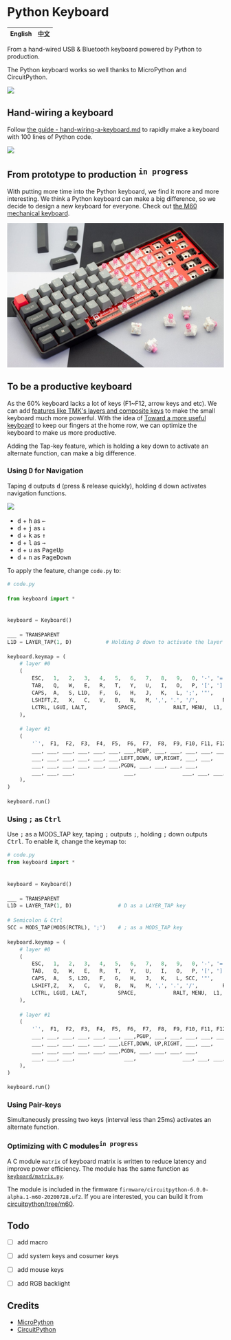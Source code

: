 Python Keyboard
===============

 English | [中文][1]
---------|----------

From a hand-wired USB & Bluetooth keyboard powered by Python to production.

The Python keyboard works so well thanks to MicroPython and CircuitPython.

![](img/python-inside-keyboard.png)

## Hand-wiring a keyboard
Follow [the guide - hand-wiring-a-keyboard.md](hand-wiring-a-keyboard.md) to rapidly make a keyboard with 100 lines of Python code.

![](img/colorful-keycaps.jpg)

## From prototype to production <sup><kbd>in progress</kbd></sup>
With putting more time into the Python keyboard, we find it more and more interesting. We think a Python keyboard can make a big difference, so we decide to design a new keyboard for everyone. Check out [the M60 mechanical keyboard](https://makerdiary.com/m60).

[![](img/m60.jpg)](https://makerdiary.com/m60)

## To be a productive keyboard
As the 60% keyboard lacks a lot of keys (F1~F12, arrow keys and etc). We can add
[features like TMK's layers and composite keys](https://github.com/tmk/tmk_keyboard/blob/master/tmk_core/doc/keymap.md) to make the small keyboard much more powerful.
With the idea of [Toward a more useful keyboard](https://github.com/jasonrudolph/keyboard) to keep our fingers at the home row, we can optimize the keyboard to make us more productive.

Adding the Tap-key feature, which is holding a key down to activate an alternate function, can make a big difference.

### Using <kbd>D</kbd> for Navigation

Taping <kbd>d</kbd> outputs <kbd>d</kbd> (press & release quickly), holding <kbd>d</kbd> down activates navigation functions.

![](img/d-for-navigation.png)

+ <kbd>d</kbd> + <kbd>h</kbd> as <kbd>←</kbd>
+ <kbd>d</kbd> + <kbd>j</kbd> as <kbd>↓</kbd>
+ <kbd>d</kbd> + <kbd>k</kbd> as <kbd>↑</kbd>
+ <kbd>d</kbd> + <kbd>l</kbd> as <kbd>→</kbd>
+ <kbd>d</kbd> + <kbd>u</kbd> as <kbd>PageUp</kbd>
+ <kbd>d</kbd> + <kbd>n</kbd> as <kbd>PageDown</kbd>


To apply the feature, change `code.py` to:

```python
# code.py

from keyboard import *


keyboard = Keyboard()

___ = TRANSPARENT
L1D = LAYER_TAP(1, D)           # Holding D down to activate the layer #1

keyboard.keymap = (
    # layer #0
    (
        ESC,   1,   2,   3,   4,   5,   6,   7,   8,   9,   0, '-', '=', BACKSPACE,
        TAB,   Q,   W,   E,   R,   T,   Y,   U,   I,   O,   P, '[', ']', '|',
        CAPS,  A,   S, L1D,   F,   G,   H,   J,   K,   L, ';', '"',    ENTER,
        LSHIFT,Z,   X,   C,   V,   B,   N,   M, ',', '.', '/',        RSHIFT,
        LCTRL, LGUI, LALT,          SPACE,            RALT, MENU,  L1, RCTRL
    ),

    # layer #1
    (
        '`',  F1,  F2,  F3,  F4,  F5,  F6,  F7,  F8,  F9, F10, F11, F12, DEL,
        ___, ___, ___, ___, ___, ___, ___,PGUP, ___, ___, ___, ___, ___, ___,
        ___, ___, ___, ___, ___, ___,LEFT,DOWN, UP,RIGHT, ___, ___,      ___,
        ___, ___, ___, ___, ___, ___,PGDN, ___, ___, ___, ___,           ___,
        ___, ___, ___,                ___,               ___, ___, ___,  ___
    ),
)

keyboard.run()
```

### Using <kbd>;</kbd> as <kbd>Ctrl</kbd>
Use <kbd>;</kbd> as a MODS_TAP key, taping <kbd>;</kbd> outputs <kbd>;</kbd>, holding <kbd>;</kbd> down outputs <kbd>Ctrl</kbd>. To enable it, change the keymap to:

```python
# code.py
from keyboard import *


keyboard = Keyboard()

___ = TRANSPARENT
L1D = LAYER_TAP(1, D)               # D as a LAYER_TAP key

# Semicolon & Ctrl
SCC = MODS_TAP(MODS(RCTRL), ';')    # ; as a MODS_TAP key

keyboard.keymap = (
    # layer #0
    (
        ESC,   1,   2,   3,   4,   5,   6,   7,   8,   9,   0, '-', '=', BACKSPACE,
        TAB,   Q,   W,   E,   R,   T,   Y,   U,   I,   O,   P, '[', ']', '|',
        CAPS,  A,   S, L2D,   F,   G,   H,   J,   K,   L, SCC, '"',    ENTER,
        LSHIFT,Z,   X,   C,   V,   B,   N,   M, ',', '.', '/',        RSHIFT,
        LCTRL, LGUI, LALT,          SPACE,            RALT, MENU,  L1, RCTRL
    ),

    # layer #1
    (
        '`',  F1,  F2,  F3,  F4,  F5,  F6,  F7,  F8,  F9, F10, F11, F12, DEL,
        ___, ___, ___, ___, ___, ___, ___,PGUP, ___, ___, ___, ___, ___, ___,
        ___, ___, ___, ___, ___, ___,LEFT,DOWN, UP,RIGHT, ___, ___,      ___,
        ___, ___, ___, ___, ___, ___,PGDN, ___, ___, ___, ___,           ___,
        ___, ___, ___,                ___,               ___, ___, ___,  ___
    ),
)

keyboard.run()
```



### Using Pair-keys
Simultaneously pressing two keys (interval less than 25ms) activates an alternate function.

### Optimizing with C modules<sup><kbd>in progress</kbd></sup>

A C module `matrix` of keyboard matrix is written to reduce latency and improve power efficiency. The module has the same function as [`keyboard/matrix.py`](keyboard/matrix.py).

The module is included in the firmware `firmware/circuitpython-6.0.0-alpha.1-m60-20200728.uf2`. If you are interested, you can build it from [circuitpython/tree/m60](https://github.com/xiongyihui/circuitpython/tree/m60).


## Todo
- [ ] add macro
- [ ] add system keys and cosumer keys
- [ ] add mouse keys
- [ ] add RGB backlight


## Credits
+ [MicroPython](https://github.com/micropython/micropython)
+ [CircuitPython](https://github.com/adafruit/circuitpython)



[1]: https://gitee.com/makerdiary/python-keyboard
